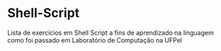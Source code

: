 # Shell-Script

Lista de exercícios em Shell Script a fins de aprendizado na linguagem como foi passado em Laboratório de Computação na UFPel
